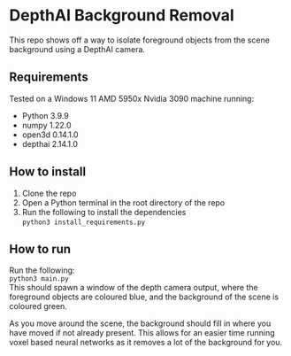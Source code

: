 # DepthAI Background Removal
This repo shows off a way to isolate foreground objects from the scene background using a DepthAI camera.

## Requirements
Tested on a Windows 11 AMD 5950x Nvidia 3090 machine running:
* Python 3.9.9
* numpy 1.22.0
* open3d 0.14.1.0
* depthai 2.14.1.0

## How to install
1. Clone the repo
2. Open a Python terminal in the root directory of the repo
3. Run the following to install the dependencies  
   ```python3 install_requirements.py```

## How to run
Run the following:  
`python3 main.py`  
This should spawn a window of the depth camera output, where the foreground objects are coloured blue, and the background of the scene is coloured green.  

As you move around the scene, the background should fill in where you have moved if not already present. This allows for an easier time running voxel based neural networks as it removes a lot of the background for you.
